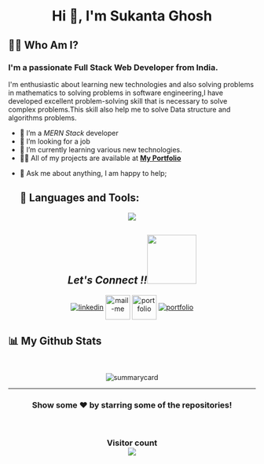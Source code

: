 <h1 align="center">Hi 👋, I'm Sukanta Ghosh  </h1>

##  🙋‍♂️ Who Am I?
<h3 >I'm a passionate Full Stack Web Developer from India.</h3>
<p>I'm enthusiastic about learning new technologies and also solving problems in mathematics to solving problems in software engineering,I have developed excellent problem-solving skill that is necessary to solve complex problems.This skill also help me to solve Data structure and algorithms problems.</p>

 - 🌱 I’m a  *MERN Stack* developer
- 👯 I’m looking for a job
- 🌱 I’m currently learning various new technologies.
 - 👨‍💻 All of my projects are available at **[My Portfolio](https://sukantadeveloper.vercel.app)**
<!--  - 📫 How to reach me *ghoshsu4@gmail.com* -->
- 💬 Ask me about anything, I am happy to help;

  ## 🚀 Languages and Tools:
 

 <p align="center" >
<img src="https://playful-caramel-380d62.netlify.app/skill.png"/>
  </p>



       
</p>
 <h2 align="center"><i>Let's Connect !!<img src="https://raw.githubusercontent.com/ShahriarShafin/ShahriarShafin/main/Assets/handshake.gif" width="100" /></i></h2>

<p align="center">
  <a href="https://www.linkedin.com/in/sukantadeveloper" target="_blank"><img align="center" src="https://skillicons.dev/icons?i=linkedin" alt="linkedin" /></a>
  <a title="ghoshsu4@gmail.com" href="mailto:ghoshsu4@gmail.com" target="_blank"><img align="center"  src="https://cdn-icons-png.flaticon.com/128/888/888853.png"  width="50px"   alt="mail-me" /></a>
  <a href="https://sukantadeveloper.in" target="_blank"><img align="center" src="https://user-images.githubusercontent.com/107247913/185736439-402f6025-1e63-4eb3-b770-aacd5e4b1386.png"  width="50px" alt="portfolio" /></a>
    <a href="https://twitter.com/ghoshsu4" target="_blank"><img align="center" src="https://skillicons.dev/icons?i=twitter"  alt="portfolio" /></a>
</p>


## 📊 My Github Stats



<p align="center"><img src="https://github-readme-streak-stats.herokuapp.com/?user=sukantadeveloper&theme=dark" alt=""/></p>
<p align="center" ><img src="https://github-profile-trophy.vercel.app/?username=sukantadeveloper&theme=dark" alt=""/> </p>
<p align="center"><img src="https://github-profile-summary-cards.vercel.app/api/cards/profile-details?username=sukantadeveloper&theme=vue" alt="summarycard"/> </p>
<hr />
<h3 align="center">
 Show some ❤️ by starring some of the repositories!
</h3>
<br>
<h3 align="center"> 
  Visitor count <br>
  <img src="https://profile-counter.glitch.me/sukantadeveloper/count.svg" />
</h3>
<br/>

